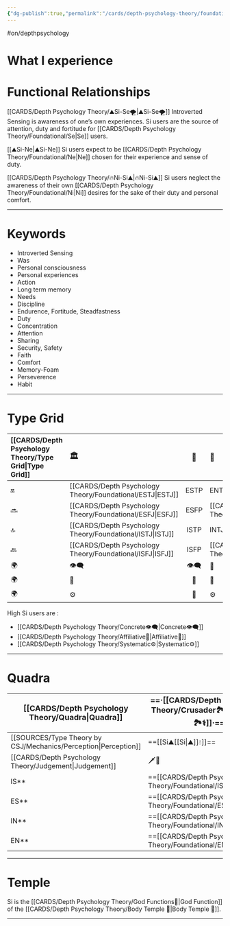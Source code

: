 ```yaml
---
{"dg-publish":true,"permalink":"/cards/depth-psychology-theory/foundational/si/","noteIcon":"1","created":"2022-12-27T21:21:32.893+01:00","updated":"2023-05-26T18:10:47.092+02:00"}
---
```


#on/depthpsychology 

#  What I experience

# Functional Relationships 
[[CARDS/Depth Psychology Theory/⛰️Si-Se🌪️\|⛰️Si-Se🌪️]]
Introverted Sensing is awareness of one’s own experiences. Si users are the source of attention, duty and fortitude for [[CARDS/Depth Psychology Theory/Foundational/Se\|Se]] users.

[[⛰️Si-Ne\|⛰️Si-Ne]]
Si users expect to be [[CARDS/Depth Psychology Theory/Foundational/Ne\|Ne]] chosen for their experience and sense of duty. 

[[CARDS/Depth Psychology Theory/🔥Ni-Si⛰️\|🔥Ni-Si⛰️]]
Si users neglect the awareness of their own [[CARDS/Depth Psychology Theory/Foundational/Ni\|Ni]] desires for the sake of their duty and personal comfort. 

--- 
# Keywords
- Introverted Sensing
- Was
- Personal consciousness
- Personal experiences
- Action
- Long term memory
- Needs
- Discipline
- Endurence, Fortitude, Steadfastness
- Duty
- Concentration
- Attention
- Sharing
- Security, Safety
- Faith
- Comfort
- Memory-Foam
- Perseverence
- Habit  
--- 
# Type Grid 
| [[CARDS/Depth Psychology Theory/Type Grid\|Type Grid]]         | <font size="4"> 🏛️</font> | <font size="4"> 🧰</font> | <font size="4"> 🔮</font> | <font size="4"> 🦄</font> | 💬 |💬| 💬 |
|:--------------------- |:------------------------- |:-------------------------:|:------------------------------------------------ |:------------------------- |:--------------------------- |:--------------------------- |:--------------------------- |
| 🔛                    | [[CARDS/Depth Psychology Theory/Foundational/ESTJ\|ESTJ]]                      |           ESTP            | ENTJ                                             | ENFJ                      | ➡️                          | 👋                          | 🏆                          |
| 🔜                    | [[CARDS/Depth Psychology Theory/Foundational/ESFJ\|ESFJ]]                      |    ESFP |[[CARDS/Depth Psychology Theory/Foundational/ENTP\|ENTP]]| [[CARDS/Depth Psychology Theory/Foundational/ENFP\|ENFP]]                      | ↪️                          | 👋                          | 🏃‍♂️                       |
| 🔝    | [[CARDS/Depth Psychology Theory/Foundational/ISTJ\|ISTJ]]                      |           ISTP            | INTJ| INFJ| 🧘‍♂️ | 🏃‍♂️ | 🔙 | 
| 🔙                    | [[CARDS/Depth Psychology Theory/Foundational/ISFJ\|ISFJ]]        |           ISFP            | [[CARDS/Depth Psychology Theory/Foundational/INTP\|INTP]]| [[CARDS/Depth Psychology Theory/Foundational/INFP\|INFP]]                      | ↪️                          | 🧘‍♂️                       | 🏆                          |
|🌍 | 👁️‍🗨️                     |           👁️‍🗨️           | 🧲                                               | 🧲                        |                             |                             |                             |
| 🌍 | 🐜                        |            🦊             | 🦊                                               | 🐜                        |                             |                             |                             |
|🌍| ⚙️                        |            👀             | ⚙️                                               | 👀                        |                             |                             |                             |

High Si users are : 
- [[CARDS/Depth Psychology Theory/Concrete👁️‍🗨️\|Concrete👁️‍🗨️]] 
- [[CARDS/Depth Psychology Theory/Affiliative🐜\|Affiliative🐜]] 
- [[CARDS/Depth Psychology Theory/Systematic⚙️\|Systematic⚙️]] 

---
# Quadra 
| <font size="4"> [[CARDS/Depth Psychology Theory/Quadra\|Quadra]]</font>| <font size="4"> ==·[[CARDS/Depth Psychology Theory/Crusader🏞️⚕️\|Crusader🏞️⚕️]]·==</font> | <font size="4"> ·Templar·</font> | <font size="4"> ·Wayfarer·</font> | <font size="4"> ==·[[CARDS/Depth Psychology Theory/Philosopher⚖️🏞️\|Philosopher⚖️🏞️]]·==</font> |
| -------------- | ------------------------- | ------------------------ | ------------------------ | ------------------------- |
| [[SOURCES/Type Theory by CSJ/Mechanics/Perception\|Perception]] | ==[[Si⛰️\[[Si\|⛰️]]💧]]== | 🔥🌪️ | 🔥🌪️ | ==[[Si⛰️\[[Si\|⛰️]]💧]]== |
| [[CARDS/Depth Psychology Theory/Judgement\|Judgement]]  | 🗡️💉  | 🗡️💉 | 🧭🏹 |🧭🏹   |
| IS**             | ==[[CARDS/Depth Psychology Theory/Foundational/ISFJ\|ISFJ]]==                  | ISTP            | ISFP              | ==[[CARDS/Depth Psychology Theory/Foundational/ISTJ\|ISTJ]]==                  |
| ES**             | ==[[CARDS/Depth Psychology Theory/Foundational/ESFJ\|ESFJ]]==                  | ESTP              | ESFP               | ==[[CARDS/Depth Psychology Theory/Foundational/ESTJ\|ESTJ]]==                  |
| IN**             | ==[[CARDS/Depth Psychology Theory/Foundational/INTP\|INTP]]==                  | INFJ               | INTJ             | ==[[CARDS/Depth Psychology Theory/Foundational/INFP\|INFP]]==                  |
| EN**             | ==[[CARDS/Depth Psychology Theory/Foundational/ENTP\|ENTP]]==                  | ENFJ              | ENTJ              | ==[[CARDS/Depth Psychology Theory/Foundational/ENFP\|ENFP]]==                  |

---
# Temple 
Si is the [[CARDS/Depth Psychology Theory/God Functions🙏\|God Function]] of the [[CARDS/Depth Psychology Theory/Body Temple 🌳\|Body Temple 🌳]]. 

---
